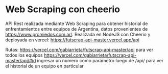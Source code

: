# Web Scraping con cheerio

API Rest realizada mediante Web Scraping para obtener historial de enfrentamientos entre equipos de Argentina, datos provenientes de https://www.promiedos.com.ar/. Realizada en NodeJS con Cheerio y deployada en vercel: https://futscrap-api-master.vercel.app/api

Rutas:
https://vercel.com/gabiarrieta/futscrap-api-master/api para ver todos los equipos
https://vercel.com/gabiarrieta/futscrap-api-master/api/#id ingresar un numero como parámetro luego de /api/ para ver el historial de un equipo en particular

